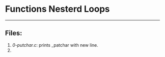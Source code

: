 # **Functions Nesterd Loops**
***

## Files:
1. _0-putchar.c_: prints _patchar with new line.
2. 
	
